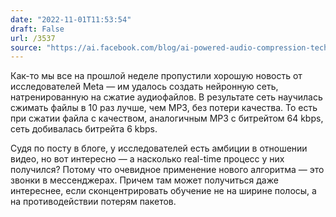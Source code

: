 ```yaml
---
date: "2022-11-01T11:53:54"
draft: False
url: /3537
source: "https://ai.facebook.com/blog/ai-powered-audio-compression-technique/"
---
```


Как-то мы все на прошлой неделе пропустили хорошую новость от исследователей Meta — им удалось создать нейронную сеть, натренированную на сжатие аудиофайлов. В результате сеть научилась сжимать файлы в 10 раз лучше, чем MP3, без потери качества. То есть при сжатии файла с качеством, аналогичным MP3 с битрейтом 64 kbps, сеть добивалась битрейта 6 kbps. 

Судя по посту в блоге, у исследователей есть амбиции в отношении видео, но вот интересно — а насколько real-time процесс у них получился? Потому что очевидное применение нового алгоритма — это звонки в мессенджерах. Причем там может получиться даже интереснее, если сконцентрировать обучение не на ширине полосы, а на противодействии потерям пакетов.
